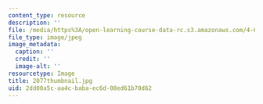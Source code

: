 ```yaml
---
content_type: resource
description: ''
file: /media/https%3A/open-learning-course-data-rc.s3.amazonaws.com/4-614-religious-architecture-and-islamic-cultures-fall-2002/2dd00a5caa4cbabaec6d08ed61b70d62_2077thumbnail.jpg
file_type: image/jpeg
image_metadata:
  caption: ''
  credit: ''
  image-alt: ''
resourcetype: Image
title: 2077thumbnail.jpg
uid: 2dd00a5c-aa4c-baba-ec6d-08ed61b70d62
---
```


